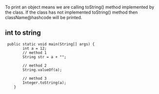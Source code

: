 To print an object means we are calling toString() method implemented by the class. If the class has not implemented toString() method then className@hashcode will be printed.

## int to string
```
 public static void main(String[] args) {
        int a = 12;
        // method 1
        String str = a + "";

        // method 2
        String.valueOf(a);

        // method 3
        Integer.toString(a);
    }
```
